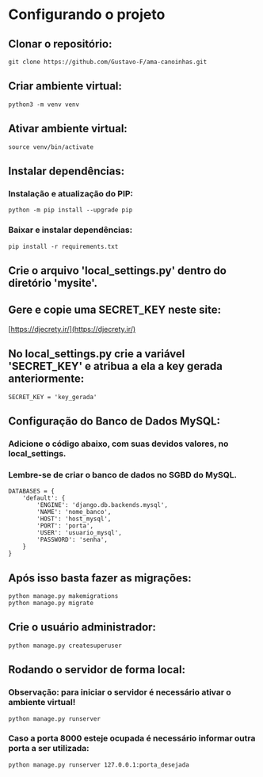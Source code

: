 # Configurando o projeto
## Clonar o repositório:
``
git clone https://github.com/Gustavo-F/ama-canoinhas.git
``

## Criar ambiente virtual:
``
python3 -m venv venv
``

## Ativar ambiente virtual:
``
source venv/bin/activate 
``

## Instalar dependências:
### Instalação e atualização do PIP:
``
python -m pip install --upgrade pip
``

### Baixar e instalar dependências:
``
pip install -r requirements.txt
``

## Crie o arquivo 'local_settings.py' dentro do diretório 'mysite'.
## Gere e copie uma SECRET_KEY neste site:
[https://djecrety.ir/](https://djecrety.ir/)

## No local_settings.py crie a variável 'SECRET_KEY' e atribua a ela a key gerada anteriormente:
``
SECRET_KEY = 'key_gerada' 
`` 
## Configuração do Banco de Dados MySQL:
### Adicione o código abaixo, com suas devidos valores, no local_settings.
### Lembre-se de criar o banco de dados no SGBD do MySQL.
```
DATABASES = {
    'default': {
        'ENGINE': 'django.db.backends.mysql',
        'NAME': 'nome_banco',
        'HOST': 'host_mysql',
        'PORT': 'porta',
        'USER': 'usuario_mysql',
        'PASSWORD': 'senha',
    }
}
```

## Após isso basta fazer as migrações:
```
python manage.py makemigrations
python manage.py migrate
```
## Crie o usuário administrador:
```
python manage.py createsuperuser
```
## Rodando o servidor de forma local:
### Observação: para iniciar o servidor é necessário ativar o ambiente virtual!
``
python manage.py runserver
``
### Caso a porta 8000 esteje ocupada é necessário informar outra porta a ser utilizada:
``
python manage.py runserver 127.0.0.1:porta_desejada
``
